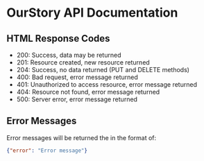 # OurStory API Documentation

## HTML Response Codes

- 200: Success, data may be returned
- 201: Resource created, new resource returned
- 204: Success, no data returned (PUT and DELETE methods)
- 400: Bad request, error message returned
- 401: Unauthorized to access resource, error message returned
- 404: Resource not found, error message returned
- 500: Server error, error message returned

## Error Messages

Error messages will be returned the in the format of:

```json
{"error": "Error message"}
```

